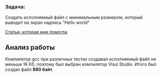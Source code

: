 ### **Задача:**
Создать исполняемый файл с минимальным размером, который выводит на экран надпись "Hello world"

[Статья, которая мне помогла](https://sharpc.livejournal.com/76295.html)
## Анализ работы
 Компилятор gcc при различных тестах создавал исполняемый файл не меньше 16 Кб, поэтому был выбран компилятор Visul Studio.
 Итого был создан файл **880 байт**.